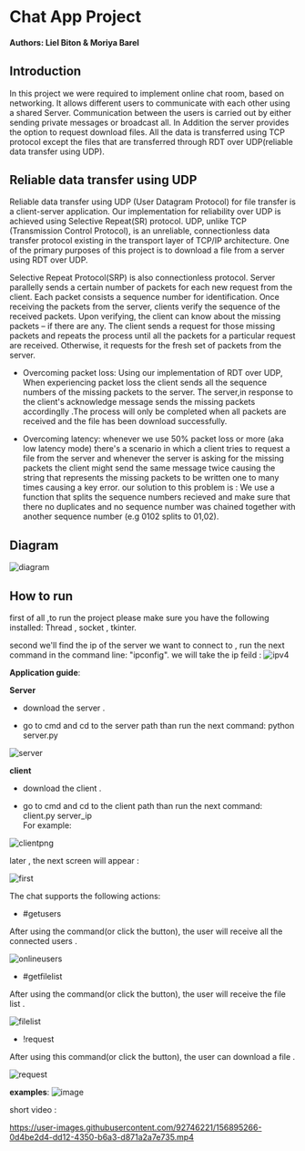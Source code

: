 # Chat App Project
#### Authors: Liel Biton & Moriya Barel

## Introduction

In this project we were required to implement online chat room, based on networking. It allows different users to communicate with each other using a shared Server.
Communication between the users is carried out by either sending private messages or broadcast all.
In Addition the server provides the option to request download files.
All the data is transferred using TCP protocol except the files that are transferred through RDT over UDP(reliable data transfer using UDP).


## Reliable data transfer using UDP
Reliable data transfer using UDP (User Datagram Protocol) for file transfer is a client-server application. Our implementation for reliability over UDP is achieved using Selective Repeat(SR) protocol. UDP, unlike TCP (Transmission Control Protocol), is an unreliable, connectionless data transfer protocol existing in the transport layer of TCP/IP architecture. One of the primary purposes of this project is to download a file from a server using RDT over UDP.

Selective Repeat Protocol(SRP) is also connectionless protocol. Server parallelly sends a certain number of packets for each new request from the client. Each packet consists a sequence number for identification. Once receiving the packets from the server, clients verify the sequence of the received packets. Upon verifying, the client can know about the missing packets – if there are any. The client sends a request for those missing packets and repeats the process until all the packets for a particular request are received. Otherwise, it requests for the fresh set of packets from the server.

* Overcoming packet loss:
Using our implementation of RDT over UDP, When experiencing packet loss the client sends all the sequence numbers of the missing packets to the server. The server,in response to the client's acknowledge message sends the missing packets accordinglly .The process will only be completed when all packets are received and the file has been download successfully.

* Overcoming latency:
whenever we use 50% packet loss or more (aka low latency mode) there's a scenario in which a client tries to request a file from the server and whenever the server is asking for the missing packets the client might send the same message twice causing the string that represents the missing packets to be written one to many times causing a key error.
our solution to this problem is : 
We use a function that splits the sequence numbers recieved and make sure that there no duplicates and no sequence number was chained together with another sequence number (e.g 0102 splits to 01,02).



## Diagram

![diagram](https://i.imgur.com/kKivxpu.png)

## How to run

first of all ,to run the project please make sure you have the following installed:
Thread , socket , tkinter.

second we'll find the ip of the server we want to connect to , 
run the next command in the command line: "ipconfig".
we will take the ip feild :
![ipv4](https://i.imgur.com/81UVOyK.png)

**Application guide**:

**Server**

* download the server .
  
* go to cmd and cd to the server path than run the next command: python server.py 
 
 ![server](https://user-images.githubusercontent.com/92746221/156893475-cfdc8681-9bdf-4032-8f15-fa7e8481a004.png)



**client**

* download the client . 



* go to cmd and cd to the client path than run the next command:
 client.py server_ip  
For example:

![clientpng](https://user-images.githubusercontent.com/92746221/156893518-9f53173b-9adf-4f53-822f-f95dc9e85a39.png)

later , the next screen will appear : 

![first](https://user-images.githubusercontent.com/92746221/156894086-7a4e0164-212a-47cb-a5b8-3804569b480d.png)


The chat supports the following actions:

* #getusers

 After using the command(or click the button), the user will receive all the connected users . 
 
![onlineusers](https://user-images.githubusercontent.com/92746221/156894413-4c1bcd86-db79-4df1-818b-2b6b4fb98f3e.png)

* #getfilelist 

 After using the command(or click the button), the user will receive the file list . 
 
![filelist](https://user-images.githubusercontent.com/92746221/156894584-ae5f2825-2f96-4f72-a0a4-e3f7cdc56004.png)

* !request 

After using this command(or click the button), the user can download a file . 

![request](https://user-images.githubusercontent.com/92746221/156894826-b18f55b7-dd95-42e0-a3d4-24b16a2513c9.png)

**examples**:
![image](https://user-images.githubusercontent.com/92746221/156895037-3292bc32-f2f3-4c83-a930-21dd3535c906.png)


short video : 

https://user-images.githubusercontent.com/92746221/156895266-0d4be2d4-dd12-4350-b6a3-d871a2a7e735.mp4
